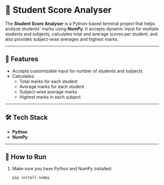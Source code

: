 # 🧮 Student Score Analyser

The **Student Score Analyser** is a Python-based terminal project that helps analyze students' marks using **NumPy**. It accepts dynamic input for multiple students and subjects, calculates total and average scores per student, and also provides subject-wise averages and highest marks.

---

## 🚀 Features

- Accepts customizable input for number of students and subjects
- Calculates:
  - Total marks for each student
  - Average marks for each student
  - Subject-wise average marks
  - Highest marks in each subject

---

## 🛠️ Tech Stack

- **Python**
- **NumPy**

---

## 📌 How to Run

1. Make sure you have Python and NumPy installed:
   ```bash
   pip install numpy

